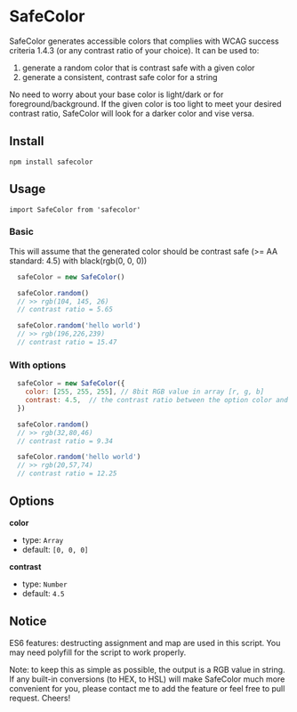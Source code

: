 # SafeColor
SafeColor generates accessible colors that complies with WCAG success criteria 1.4.3 (or any contrast ratio of your choice).
It can be used to:

1. generate a random color that is contrast safe with a given color
2. generate a consistent, contrast safe color for a string

No need to worry about your base color is light/dark or for foreground/background. If the given color is too light to meet your desired contrast ratio, SafeColor will look for a darker color and vise versa.


## Install

`npm install safecolor`

## Usage

`import SafeColor from 'safecolor'`

### Basic

This will assume that the generated color should be contrast safe (>= AA standard: 4.5) with black(rgb(0, 0, 0))

```javascript
  safeColor = new SafeColor()

  safeColor.random()
  // >> rgb(104, 145, 26)
  // contrast ratio = 5.65

  safeColor.random('hello world')
  // >> rgb(196,226,239)
  // contrast ratio = 15.47
```
### With options

```javascript
  safeColor = new SafeColor({
    color: [255, 255, 255], // 8bit RGB value in array [r, g, b]
    contrast: 4.5,  // the contrast ratio between the option color and the generated color will >= this
  })

  safeColor.random()
  // >> rgb(32,80,46)
  // contrast ratio = 9.34

  safeColor.random('hello world')
  // >> rgb(20,57,74)
  // contrast ratio = 12.25
```

## Options

**color**

- type: `Array`
- default: `[0, 0, 0]`

**contrast**

- type: `Number`
- default: `4.5`

## Notice
ES6 features: destructing assignment and map are used in this script. You may need polyfill for the script to work properly.

Note: to keep this as simple as possible, the output is a RGB value in string. If any built-in conversions (to HEX, to HSL) will make SafeColor much more convenient for you, please contact me to add the feature or feel free to pull request. Cheers!





